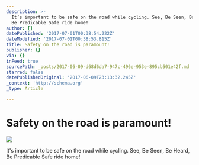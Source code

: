 ```yaml
---
description: >-
  It’s important to be safe on the road while cycling. See, Be Seen, Be Heard,
  Be Predicable Safe ride home!
author: []
datePublished: '2017-07-01T00:38:54.222Z'
dateModified: '2017-07-01T00:38:53.815Z'
title: Safety on the road is paramount!
publisher: {}
via: {}
inFeed: true
sourcePath: _posts/2017-06-09-d68d6da7-947c-496e-953e-895cb501e42f.md
starred: false
datePublishedOriginal: '2017-06-09T23:13:32.245Z'
_context: 'http://schema.org'
_type: Article

---
```

# Safety on the road is paramount!
![](https://the-grid-user-content.s3-us-west-2.amazonaws.com/09a0fd05-a81e-4f61-9301-37874cab8807.jpg)

It's important to be safe on the road while cycling. See, Be Seen, Be Heard, Be Predicable Safe ride home!